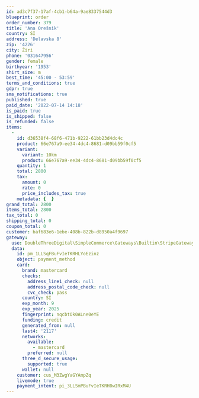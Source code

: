 ```yaml
---
id: ad3c7f37-17af-4cb1-b64a-9ae8337544d3
blueprint: order
order_number: 379
title: 'Ana Orešnik'
country: SI
address: 'Delavska 8'
zip: '4226'
city: Žiri
phone: '031647956'
gender: female
birthyear: '1953'
shirt_size: m
best_time: '45:00 - 53:59'
terms_and_conditions: true
gdpr: true
sms_notifications: true
published: true
paid_date: '2022-07-14 14:18'
is_paid: true
is_shipped: false
is_refunded: false
items:
  -
    id: d36538f4-68f6-471b-9222-61bb23d4dc4c
    product: 66e767a9-ee34-4dc4-8681-d09bb59f0cf5
    variant:
      variant: 10km
      product: 66e767a9-ee34-4dc4-8681-d09bb59f0cf5
    quantity: 1
    total: 2800
    tax:
      amount: 0
      rate: 0
      price_includes_tax: true
    metadata: {  }
grand_total: 2800
items_total: 2800
tax_total: 0
shipping_total: 0
coupon_total: 0
customer: baf683e6-1ebe-408b-822b-d8950a4f9697
gateway:
  use: DoubleThreeDigital\SimpleCommerce\Gateways\Builtin\StripeGateway
  data:
    id: pm_1LLSqFBuFvIeTKRHLYoEzinz
    object: payment_method
    card:
      brand: mastercard
      checks:
        address_line1_check: null
        address_postal_code_check: null
        cvc_check: pass
      country: SI
      exp_month: 9
      exp_year: 2025
      fingerprint: nqcbtOk0ALne0eYE
      funding: credit
      generated_from: null
      last4: '2117'
      networks:
        available:
          - mastercard
        preferred: null
      three_d_secure_usage:
        supported: true
      wallet: null
    customer: cus_M3ZwgYaGYAmpZq
    livemode: true
    payment_intent: pi_3LLSmPBuFvIeTKRH0wIRxM4U
---
```


